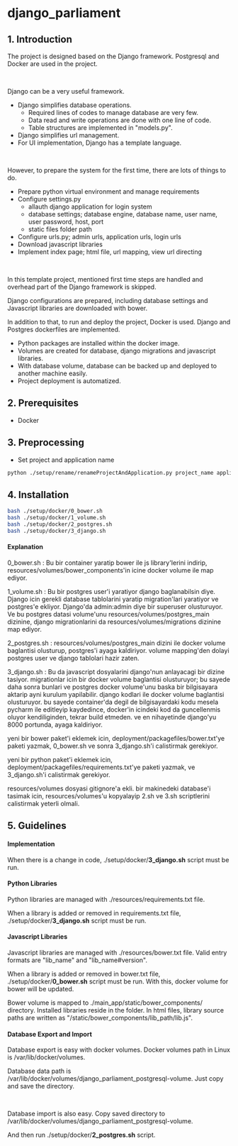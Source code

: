# django_parliament

## 1. Introduction

The project is designed based on the Django framework. Postgresql and Docker are used in the project.

<br/>

Django can be a very useful framework. 
- Django simplifies database operations. 
  - Required lines of codes to manage database are very few.
  - Data read and write operations are done with one line of code.
  - Table structures are implemented in "models.py".  
- Django simplifies url management.
- For UI implementation, Django has a template language.

<br/>

However, to prepare the system for the first time, there are lots of things to do.
- Prepare python virtual environment and manage requirements
- Configure settings.py
  - allauth django application for login system
  - database settings; database engine, database name, user name, user password, host, port
  - static files folder path
- Configure urls.py; admin urls, application urls, login urls
- Download javascript libraries
- Implement index page; html file, url mapping, view url directing

<br/>

In this template project, mentioned first time steps are handled and overhead part of the Django framework is skipped.

Django configurations are prepared, including database settings and Javascript libraries are downloaded with bower.

In addition to that, to run and deploy the project, Docker is used. Django and Postgres dockerfiles are implemented.
- Python packages are installed within the docker image.
- Volumes are created for database, django migrations and javascript libraries.
- With database volume, database can be backed up and deployed to another machine easily.
- Project deployment is automatized.

## 2. Prerequisites
- Docker

## 3. Preprocessing

- Set project and application name
```bash
python ./setup/rename/renameProjectAndApplication.py project_name application_name
```

## 4. Installation

```bash
bash ./setup/docker/0_bower.sh
bash ./setup/docker/1_volume.sh
bash ./setup/docker/2_postgres.sh
bash ./setup/docker/3_django.sh
```

#### Explanation

0_bower.sh : Bu bir container yaratip bower ile js library'lerini indirip, resources/volumes/bower_components'in icine docker volume ile map ediyor.

1_volume.sh : Bu bir postgres user'i yaratiyor django baglanabilsin diye. Django icin gerekli database tablolarini yaratip migration'lari yaratiyor ve postgres'e ekliyor. Django'da admin:admin diye bir superuser olusturuyor. Ve bu postgres datasi volume'unu resources/volumes/postgres_main dizinine, django migrationlarini da resources/volumes/migrations dizinine map ediyor.

2_postgres.sh : resources/volumes/postgres_main dizini ile docker volume baglantisi olusturup, postgres'i ayaga kaldiriyor. volume mapping'den dolayi postgres user ve django tablolari hazir zaten.

3_django.sh : Bu da javascript dosyalarini django'nun anlayacagi bir dizine tasiyor.
migrationlar icin bir docker volume baglantisi olusturuyor; bu sayede daha sonra bunlari ve postgres docker volume'unu baska bir bilgisayara aktarip ayni kurulum yapilabilir.
django kodlari ile docker volume baglantisi olusturuyor. bu sayede container'da degil de bilgisayardaki kodu mesela pycharm ile editleyip kaydedince, docker'in icindeki kod da guncellenmis oluyor kendiliginden, tekrar build etmeden.
ve en nihayetinde django'yu 8000 portunda, ayaga kaldiriyor.



yeni bir bower paket'i eklemek icin, deployment/packagefiles/bower.txt'ye paketi yazmak, 0_bower.sh ve sonra 3_django.sh'i calistirmak gerekiyor.

yeni bir python paket'i eklemek icin, deployment/packagefiles/requirements.txt'ye paketi yazmak, ve 3_django.sh'i calistirmak gerekiyor.

resources/volumes dosyasi gitignore'a ekli. bir makinedeki database'i tasimak icin, resources/volumes'u kopyalayip 2.sh ve 3.sh scriptlerini calistirmak yeterli olmali.

## 5. Guidelines

#### Implementation

When there is a change in code, ./setup/docker/**3_django.sh** script must be run.

#### Python Libraries

Python libraries are managed with ./resources/requirements.txt file.

When a library is added or removed in requirements.txt file, ./setup/docker/**3_django.sh** script must be run.

#### Javascript Libraries

Javascript libraries are managed with ./resources/bower.txt file. 
Valid entry formats are "lib_name" and "lib_name#version". 

When a library is added or removed in bower.txt file, ./setup/docker/**0_bower.sh** script must be run. 
With this, docker volume for bower will be updated.

Bower volume is mapped to ./main_app/static/bower_components/ directory. Installed libraries reside in the folder. In html files, library source paths are written as "/static/bower_components/lib_path/lib.js".

#### Database Export and Import

Database export is easy with docker volumes. Docker volumes path in Linux is /var/lib/docker/volumes.

Database data path is /var/lib/docker/volumes/django_parliament_postgresql-volume. Just copy and save the directory.

<br/>

Database import is also easy. Copy saved directory to /var/lib/docker/volumes/django_parliament_postgresql-volume.

And then run ./setup/docker/**2_postgres.sh** script. 
